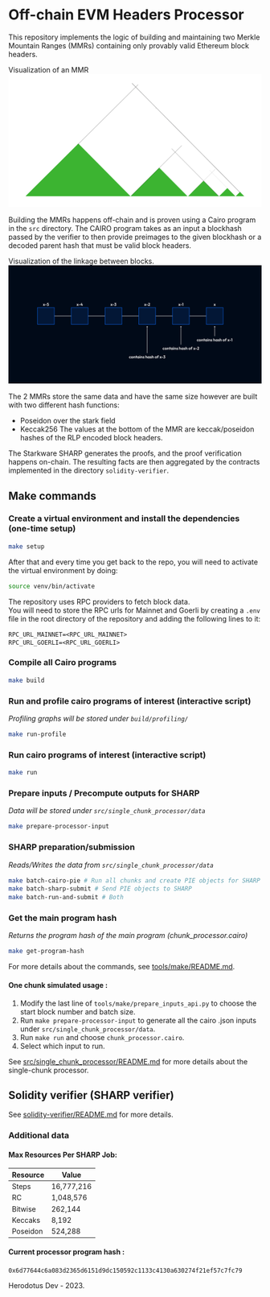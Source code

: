 # Off-chain EVM Headers Processor

This repository implements the logic of building and maintaining two Merkle Mountain Ranges (MMRs) containing only provably valid Ethereum block headers.

Visualization of an MMR
![merkle mountain range tree](.github/mmr.png)

Building the MMRs happens off-chain and is proven using a Cairo program in the `src` directory.
The CAIRO program takes as an input a blockhash passed by the verifier to then provide preimages to the given blockhash or a decoded parent hash that must be valid block headers.

Visualization of the linkage between blocks.
![linked blocks](.github/blocks-linkage.png?raw=true)

The 2 MMRs store the same data and have the same size however are built with two different hash functions:

- Poseidon over the stark field
- Keccak256
  The values at the bottom of the MMR are keccak/poseidon hashes of the RLP encoded block headers.

The Starkware SHARP generates the proofs, and the proof verification happens on-chain. The resulting facts are then aggregated by the contracts implemented in the directory `solidity-verifier`.

## Make commands

### Create a virtual environment and install the dependencies (one-time setup)

```bash
make setup
```
After that and every time you get back to the repo, you will need to activate the virtual environment by doing:

```bash
source venv/bin/activate
```

The repository uses RPC providers to fetch block data.  
You will need to store the RPC urls for Mainnet and Goerli by creating a `.env` file in the root directory of the repository and adding the following lines to it:

```plaintext
RPC_URL_MAINNET=<RPC_URL_MAINNET>
RPC_URL_GOERLI=<RPC_URL_GOERLI>
```

### Compile all Cairo programs

```bash
make build
```

### Run and profile cairo programs of interest (interactive script)

_Profiling graphs will be stored under `build/profiling/`_

```bash
make run-profile
```

### Run cairo programs of interest (interactive script)

```bash
make run
```

### Prepare inputs / Precompute outputs for SHARP

_Data will be stored under `src/single_chunk_processor/data`_

```bash
make prepare-processor-input
```

### SHARP preparation/submission

_Reads/Writes the data from `src/single_chunk_processor/data`_

```bash
make batch-cairo-pie # Run all chunks and create PIE objects for SHARP
make batch-sharp-submit # Send PIE objects to SHARP
make batch-run-and-submit # Both
```

### Get the main program hash

_Returns the program hash of the main program (chunk_processor.cairo)_

```bash
make get-program-hash
```

For more details about the commands, see [tools/make/README.md](tools/make/README.md).

#### One chunk simulated usage :

1. Modify the last line of `tools/make/prepare_inputs_api.py` to choose the start block number and batch size.
2. Run `make prepare-processor-input` to generate all the cairo .json inputs under `src/single_chunk_processor/data`.
3. Run `make run` and choose `chunk_processor.cairo`.
4. Select which input to run.

See [src/single_chunk_processor/README.md](src/single_chunk_processor/README.md) for more details about the single-chunk processor.

## Solidity verifier (SHARP verifier)

See [solidity-verifier/README.md](solidity-verifier/README.md) for more details.

### Additional data

#### Max Resources Per SHARP Job:

| Resource | Value      |
| -------- | ---------- |
| Steps    | 16,777,216 |
| RC       | 1,048,576  |
| Bitwise  | 262,144    |
| Keccaks  | 8,192      |
| Poseidon | 524,288    |

#### Current processor program hash :

`0x6d77644c6a083d2365d6151d9dc150592c1133c4130a630274f21ef57c7fc79`

Herodotus Dev - 2023.
